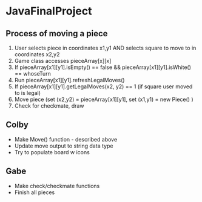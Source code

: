# JavaFinalProject

## Process of moving a piece
1. User selects piece in coordinates x1,y1 AND selects square to move to in coordinates x2,y2
2. Game class accesses pieceArray[x][x]
3. If pieceArray[x1][y1].isEmpty() == false && pieceArray[x1][y1].isWhite() == whoseTurn
4. Run pieceArray[x1][y1].refreshLegalMoves()
5. If pieceArray[x1][y1].getLegalMoves(x2, y2) == 1 (if square user moved to is legal)
6. Move piece (set (x2,y2) = pieceArray[x1][y1], set (x1,y1) = new Piece() )
7. Check for checkmate, draw

## Colby
- Make Move() function - described above
- Update move output to string data type
- Try to populate board w icons

## Gabe
- Make check/checkmate functions
- Finish all pieces